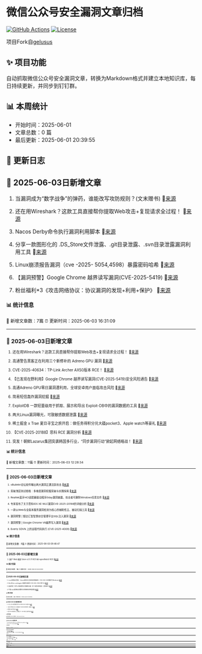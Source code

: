 # 微信公众号安全漏洞文章归档

[![GitHub Actions](https://github.com/gelusus/wxvl/actions/workflows/update_today.yml/badge.svg)](https://github.com/gelusus/wxvl/actions)
[![License](https://img.shields.io/badge/license-MIT-blue.svg)](LICENSE)

项目Fork自[gelusus](https://github.com/gelusus/wxvl)

## ✨ 项目功能

自动抓取微信公众号安全漏洞文章，转换为Markdown格式并建立本地知识库，每日持续更新，并同步到钉钉群。

## 📊 本周统计
- 开始时间：2025-06-01
- 文章总数：0 篇
- 最后更新：2025-06-01 20:39:55

## 📝 更新日志

## 📢 2025-06-03日新增文章

1. 当漏洞成为“数字战争”的弹药，谁能改写攻防规则？(文末赠书) 🔗[来源](https://mp.weixin.qq.com/s?__biz=Mzg4Njc1MTIzMw==&mid=2247485855&idx=1&sn=1ee08da0b56a4bc9dc8d8c78f0c32b52)

2. 还在用Wireshark？这款工具直接帮你提取Web攻击+复现请求全过程！ 🔗[来源](https://mp.weixin.qq.com/s?__biz=MzUyOTcyNDg1OA==&mid=2247484520&idx=1&sn=b2c7479d43d432ea870909c8e2982c67)

3. Nacos Derby命令执行漏洞利用脚本 🔗[来源](https://mp.weixin.qq.com/s?__biz=Mzk0MjY1ODE5Mg==&mid=2247486128&idx=1&sn=f53eee0b5e39100f7c419294e03470f2)

4. 分享一款图形化的 .DS_Store文件泄露、.git目录泄露、.svn目录泄露漏洞利用工具 🔗[来源](https://mp.weixin.qq.com/s?__biz=MzkyNzIxMjM3Mg==&mid=2247490549&idx=1&sn=41c95e54595d2a93aeead92a7d3ccfaf)

5. Linux崩溃报告漏洞（cve -2025- 5054,4598）暴露密码哈希 🔗[来源](https://mp.weixin.qq.com/s?__biz=MzI5NTA0MTY2Mw==&mid=2247485940&idx=1&sn=823869f1102b2f23517af096e86cea71)

6. 【漏洞预警】Google Chrome 越界读写漏洞(CVE-2025-5419) 🔗[来源](https://mp.weixin.qq.com/s?__biz=MzkyNzQzNDI5OQ==&mid=2247486692&idx=1&sn=6cb93ecc909a04b68dfcecff8622eec0)

7. 粉丝福利*3《攻击网络协议：协议漏洞的发现+利用+保护》 🔗[来源](https://mp.weixin.qq.com/s?__biz=Mzk0MTIzNTgzMQ==&mid=2247521231&idx=1&sn=497bf82f8e4dc070256e7da622bae771)

#### 📊 统计信息
<small>📝 新增文章数：7篇
⏰ 更新时间：2025-06-03 16:31:09<small>

---


## 📢 2025-06-03日新增文章

1. 还在用Wireshark？这款工具直接帮你提取Web攻击+复现请求全过程！ 🔗[来源](https://mp.weixin.qq.com/s?__biz=MzkxMTUwOTY1MA==&mid=2247490976&idx=1&sn=36d7bc9e1e4ac616bb517481181ebcd2)

2. 高通警告黑客正在利用三个新修补的 Adreno GPU 漏洞 🔗[来源](https://mp.weixin.qq.com/s?__biz=MzI2NzAwOTg4NQ==&mid=2649795303&idx=3&sn=c9459b810da15cd8177f4838c1d3e015)

3. CVE-2025-40634：TP-Link Archer AX50版本 RCE！ 🔗[来源](https://mp.weixin.qq.com/s?__biz=Mzg3NzU1NzIyMg==&mid=2247485043&idx=1&sn=c1f032c67767a91affd1e7de4abac388)

4. 【已发现在野利用】Google Chrome 越界读写漏洞(CVE-2025-5419)安全风险通告 🔗[来源](https://mp.weixin.qq.com/s?__biz=MzU5NDgxODU1MQ==&mid=2247503432&idx=1&sn=07b94dac013b6a33369f1c15042d40ae)

5. 高通Adreno GPU零日漏洞遭利用，全球安卓用户面临攻击风险 🔗[来源](https://mp.weixin.qq.com/s?__biz=MzAxMjE3ODU3MQ==&mid=2650610951&idx=2&sn=7d6fed8f4199f9bb17e12f1e5fc7043c)

6. 简易短信轰炸漏洞挖掘 🔗[来源](https://mp.weixin.qq.com/s?__biz=MzkxNDAyNTY2NA==&mid=2247519560&idx=2&sn=188f5e1dd0173385a63281695c542aa3)

7. ExploitDB 一款轻量级用于抓取、展示和导出 Exploit-DB中的漏洞数据的工具 🔗[来源](https://mp.weixin.qq.com/s?__biz=MzAxMjE3ODU3MQ==&mid=2650610951&idx=4&sn=e7b9050bc796b2985094177e56102e3a)

8. 两大Linux漏洞曝光，可致敏感数据泄露 🔗[来源](https://mp.weixin.qq.com/s?__biz=Mzg3OTc0NDcyNQ==&mid=2247493973&idx=2&sn=7329951e75e17f34506c3e655c56ef47)

9. 稀土掘金 x Trae 夏日寻宝之旅开启：做任务得积分兑大疆pocket3、Apple watch等豪礼 🔗[来源](https://mp.weixin.qq.com/s?__biz=MzI1MzYzMjE0MQ==&mid=2247514735&idx=2&sn=5a123dd499cc133d89b213a7ca035950)

10. 【CVE-2025-20188】思科 RCE 漏洞分析 🔗[来源](https://mp.weixin.qq.com/s?__biz=MjM5Mzc4MzUzMQ==&mid=2650261256&idx=1&sn=0a74831dec1e22b0350f5b5428d07f10)

11. 突发！朝鲜Lazarus集团突袭韩国多行业，“同步漏洞行动”掀起网络暗战！ 🔗[来源](https://mp.weixin.qq.com/s?__biz=Mzg3OTYxODQxNg==&mid=2247486228&idx=1&sn=ac26bc61a4ca3c9a0877745f4468c114)

#### 📊 统计信息
<small>📝 新增文章数：11篇
⏰ 更新时间：2025-06-03 12:28:34<small>

---


## 📢 2025-06-03日新增文章

1. vBulletin论坛软件曝出两大漏洞正遭活跃攻击 🔗[来源](https://mp.weixin.qq.com/s?__biz=Mzg3OTc0NDcyNQ==&mid=2247493973&idx=4&sn=83f48d8ebe0933c0775806b72338737c)

2. 突破浅层测试桎梏：多维度漏洞挖掘突破与实践探索 🔗[来源](https://mp.weixin.qq.com/s?__biz=MzkxNzY5MTg1Ng==&mid=2247488688&idx=2&sn=ce63f1c9f51187b003ff38f7df255576)

3. Realtek蓝牙HCI适配器驱动程序0day漏洞披露，攻击者可删除Windows任意文件 🔗[来源](https://mp.weixin.qq.com/s?__biz=MzI2NzAwOTg4NQ==&mid=2649795303&idx=2&sn=39e27fa254e9d75b09d7edf6a137246d)

4. 专家发布了关于思科IOS XE WLC漏洞CVE-2025-20188的详细分析 🔗[来源](https://mp.weixin.qq.com/s?__biz=Mzg3OTc0NDcyNQ==&mid=2247493973&idx=1&sn=c1c4477aa71c8c5ec31746683788cc6b)

5. 一款以Web与全版本服务漏洞检测为核心的辅助性主、被动扫描工具 🔗[来源](https://mp.weixin.qq.com/s?__biz=Mzk0ODM0NDIxNQ==&mid=2247494412&idx=1&sn=13bc8dcddd3dad02a2efc9e51490e172)

6. 漏洞预警 | 银达汇智智慧综合管理平台SQL注入漏洞 🔗[来源](https://mp.weixin.qq.com/s?__biz=MzkwMTQ0NDA1NQ==&mid=2247493280&idx=2&sn=959893b377b1f9d3bb3d7df38ce51c70)

7. 漏洞预警 | Google Chrome V8越界写入漏洞 🔗[来源](https://mp.weixin.qq.com/s?__biz=MzkwMTQ0NDA1NQ==&mid=2247493280&idx=1&sn=dab2e1d27876d12d5663f0ae1a7d1c4d)

8. Evertz SDVN 上的远程代码执行 (CVE-2025-4009) 🔗[来源](https://mp.weixin.qq.com/s?__biz=MzAxMjYyMzkwOA==&mid=2247530392&idx=4&sn=f69b52a15a10f1ee3d9ee170ba468a0f)

#### 📊 统计信息
<small>📝 新增文章数：8篇
⏰ 更新时间：2025-06-03 09:48:47<small>

---


## 📢 2025-06-03日新增文章

1. 国产 Web 框架 Solon v2.5.11 RCE && nginxWebUI RCE 🔗[来源](https://mp.weixin.qq.com/s?__biz=MzkzNzMxODkzMw==&mid=2247485884&idx=1&sn=b127b788e9aada865a9653b23919fb67)

#### 📊 统计信息
<small>📝 新增文章数：1篇
⏰ 更新时间：2025-06-03 04:23:50<small>

---


## 📢 2025-06-03日新增文章

1. Linux系统安全警报：Ubuntu和RHEL发现信息泄露漏洞，CVE-2025-4598被评为Moderate 🔗[来源](https://mp.weixin.qq.com/s?__biz=MzIzNDU5NTI4OQ==&mid=2247489373&idx=1&sn=e6f109cf43353dbc8175d922bdedb62a)

2. WordPress suretriggers 权限绕过漏洞 (CVE-2025-3102) 附POC 🔗[来源](https://mp.weixin.qq.com/s?__biz=MzkzMTcwMTg1Mg==&mid=2247491664&idx=1&sn=a8865cbc68fb7086352d521ea2eb1119)

3. 突破常规！文件上传漏洞的6大隐蔽攻击面（多个高危场景剖析）|挖洞技巧 🔗[来源](https://mp.weixin.qq.com/s?__biz=Mzg3ODE2MjkxMQ==&mid=2247491791&idx=1&sn=ff5e4a045c8585d5b404ed420d49d4c0)

4. 严重Linux漏洞致全球数百万系统密码哈希值泄露 🔗[来源](https://mp.weixin.qq.com/s?__biz=MjM5NjA0NjgyMA==&mid=2651322307&idx=1&sn=4063f0cef12989b63bd8d0d3cd998454)

#### 📊 统计信息
<small>📝 新增文章数：4篇
⏰ 更新时间：2025-06-03 00:28:36<small>

---


## 📢 2025-06-02日新增文章

1. AI 安全 近日大模型推理引擎 vLLM 暴出CVSS 9.8高危rce 🔗[来源](https://mp.weixin.qq.com/s?__biz=MzkwMzY2MTcwMw==&mid=2247484883&idx=1&sn=5f24f041519c073a4a195cb4e17604d0)

2. 【两万字原创长文】完全零基础入门Fastjson系列漏洞（基础篇） 🔗[来源](https://mp.weixin.qq.com/s?__biz=MzkzMDY2MDA2Ng==&mid=2247486046&idx=1&sn=ef5ca8771a343763de51286f0d4b13ea)

3. 某园区0day代码审计 🔗[来源](https://mp.weixin.qq.com/s?__biz=Mzg2NTgzMDg1NA==&mid=2247484205&idx=1&sn=bd0d9135fb8a77ecb1a10a022c3432ca)

4. 关键 Linux 漏洞暴露了全球数百万个 Linux 系统上的密码哈希 🔗[来源](https://mp.weixin.qq.com/s?__biz=MzI0NzE4ODk1Mw==&mid=2652096296&idx=2&sn=e36e823e735c1b506cae71c3c20866d5)

#### 📊 统计信息
<small>📝 新增文章数：4篇
⏰ 更新时间：2025-06-02 20:44:36<small>

---


## 📢 2025-06-02日新增文章

1. CVE-2025-31644 F5 BIG-IP iControl TMSH 接口命令注入漏洞深入分析 🔗[来源](https://mp.weixin.qq.com/s?__biz=Mzk0NTU5Mjg0Ng==&mid=2247492045&idx=1&sn=4aa5d92ab474e19ac263cf91acdef793)

2. Supermap iServer任意文件读取漏洞 🔗[来源](https://mp.weixin.qq.com/s?__biz=MzU1NTQ5MDEwNw==&mid=2247485111&idx=1&sn=be23f1163c26c43f14f961394ecc01fc)

#### 📊 统计信息
<small>📝 新增文章数：2篇
⏰ 更新时间：2025-06-02 16:30:17<small>

---


## 📢 2025-06-02日新增文章

1. 简易短信轰炸漏洞挖掘 🔗[来源](https://mp.weixin.qq.com/s?__biz=MzUyODkwNDIyMg==&mid=2247550254&idx=1&sn=942bb44202f3367a714ac4391ed57ea7)

2. 文件上传操作漏洞场景挖掘思路 🔗[来源](https://mp.weixin.qq.com/s?__biz=MzkwODc1NTgyMg==&mid=2247485313&idx=1&sn=247d4db6184e4b05b478be78312739d7)

3. 新的 Linux 漏洞允许通过 Ubuntu、RHEL、Fedora 中的核心内存转储窃取密码哈希值 🔗[来源](https://mp.weixin.qq.com/s?__biz=MzI2NzAwOTg4NQ==&mid=2649795290&idx=3&sn=38b7ca8cfa5b15a3b60557ca6177ec51)

#### 📊 统计信息
<small>📝 新增文章数：3篇
⏰ 更新时间：2025-06-02 12:31:45<small>

---


## 📢 2025-06-02日新增文章

1. 量子安全警钟：外国研究者披露墨子号卫星激光同步漏洞 🔗[来源](https://mp.weixin.qq.com/s?__biz=MzkyMjQ5ODk5OA==&mid=2247510481&idx=1&sn=bda61f971c6f5ebd7e65b379ff4a60a5)

2. 紧急预警！Linux核心转存漏洞曝光，Ubuntu、红帽系统密码哈希可被窃取 🔗[来源](https://mp.weixin.qq.com/s?__biz=Mzg4NTg5MDQ0OA==&mid=2247488028&idx=1&sn=aac796ada6be8ef09722a2370bf46836)

3. 任意文件读取&下载漏洞的全面解析及利用 🔗[来源](https://mp.weixin.qq.com/s?__biz=MzkxNzY5MTg1Ng==&mid=2247488661&idx=2&sn=934c606c129a3f0d86781aa7963819bd)

4. 技术精华 | .NET 四种方法上传 web.config 绕过限制实现 RCE 🔗[来源](https://mp.weixin.qq.com/s?__biz=MzUyOTc3NTQ5MA==&mid=2247499790&idx=1&sn=91fc65c817ed18dfb8198f2b5af72aa9)

#### 📊 统计信息
<small>📝 新增文章数：4篇
⏰ 更新时间：2025-06-02 09:51:59<small>

---


## 📢 2025-06-02日新增文章

1. 这12个API漏洞赏金技巧，你一定要在目标上试试！ 🔗[来源](https://mp.weixin.qq.com/s?__biz=Mzg2NTkwODU3Ng==&mid=2247515358&idx=1&sn=7685c3953d21b06e259c41e0b8e22ebd)

#### 📊 统计信息
<small>📝 新增文章数：1篇
⏰ 更新时间：2025-06-02 04:22:19<small>

---


## 📢 2025-06-02日新增文章

1. 目录浏览漏洞统计脚本 -- web_director_viewer（5月28日更新） 🔗[来源](https://mp.weixin.qq.com/s?__biz=MzI4MDQ5MjY1Mg==&mid=2247516738&idx=1&sn=88872ecc81acaaafa9838d99b3359fa1)

2. 【文末护网秘籍】史诗终局：SSRF漏洞撕裂AWS防线！我从Wayback Machine炼出“弑神箭”，一箭射穿黑产帝国命门！ 🔗[来源](https://mp.weixin.qq.com/s?__biz=MzI0NjE1NDYyOA==&mid=2247485554&idx=1&sn=824dd27c139e49a5431875369685ea03)

#### 📊 统计信息
<small>📝 新增文章数：2篇
⏰ 更新时间：2025-06-02 00:24:58<small>

---


## 📢 2025-06-01日新增文章

1. 【攻防实战】ActiveMQ漏洞集锦 🔗[来源](https://mp.weixin.qq.com/s?__biz=Mzg5NTU2NjA1Mw==&mid=2247502774&idx=1&sn=f7262ac03c15933af92a0d4a7ac437fd)

2. Grafana开放重定向&服务端请求伪造漏洞(CVE-2025-4123) 🔗[来源](https://mp.weixin.qq.com/s?__biz=MzkzNzMxODkzMw==&mid=2247485877&idx=1&sn=8b1dd823a7b97c930529e2ba76284f93)

#### 📊 统计信息
<small>📝 新增文章数：2篇
⏰ 更新时间：2025-06-01 20:40:03<small>

---


---
